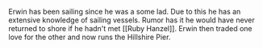 Erwin has been sailing since he was a some lad. Due to this he has an extensive knowledge of sailing vessels.  Rumor has it he would have never returned to shore if he hadn't met [[Ruby Hanzel]]. Erwin then traded one love for the other and now runs the Hillshire Pier. 